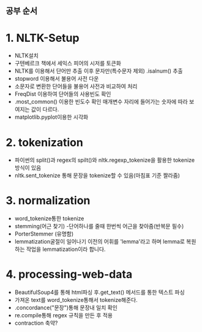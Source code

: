 ## 공부 순서
# 1. NLTK-Setup
- NLTK설치
- 구텐베르크 책에서 세익스 피어의 시저를 토큰화
- NLTK를 이용해서 단어만 추출 이후 문자만(특수문자 제외) .isalnum() 추출
- stopword 이용해서 불용어 사전 다운
- 소문자로 변환한 단어들을 불용어 사전과 비교하여 처리
- FreqDist 이용하여 단어들의 사용빈도 확인
- .most_common() 이용한 빈도수 확인 매개변수 자리에 들어가는 숫자에 따라 보여지는 값이 다르다.
- matplotlib.pyplot이용한 시각화
# 2. tokenization
- 파이썬의 split()과  regex의 spilt()와 nltk.regexp_tokenize을 활용한 tokenize방식이 있음
- nltk.sent_tokenize 통해 문장을 tokenize할 수 있음(마침표 기준 짤라줌)
# 3. normalization
- word_tokenize통한 tokenize
- stemming(어근 찾기) -단어하나를 줄때 한번씩 어근을 찾아줌(반복문 필수)
- PorterStemmer (유명함)
- lemmatization굴절이 일어나기 이전의 어휘를 'lemma'라고 하며 lemma로 복원하는 작업을 lemmatization이라 합니다.
# 4. processing-web-data
- BeautifulSoup4를 통해 html파싱 후.get_text() 메서드를 통한 텍스트 파싱
- 가져온 text를 word_tokenize통해서 tokenize해준다.
- .concordance("문장")통해 문장내 일치 확인
- re.compile통해 regex 규칙을 만든 후 적용
- contraction 축약?